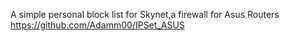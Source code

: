 A simple personal block list for Skynet,a firewall for Asus Routers https://github.com/Adamm00/IPSet_ASUS
 
